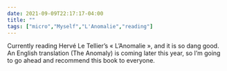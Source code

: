 ```yaml
---
date: 2021-09-09T22:17:17-04:00
title: ""
tags: ["micro","Myself","L'Anomalie","reading"]
---
```

Currently reading Hervé Le Tellier’s « L’Anomalie », and it is so dang good. An English translation (The Anomaly) is coming later this year, so I’m going to go ahead and recommend this book to everyone.
